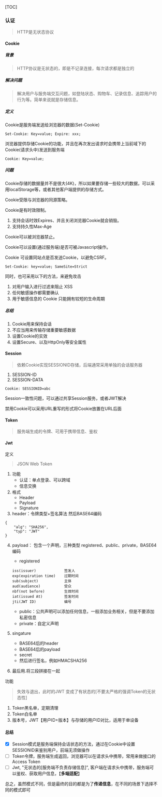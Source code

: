 [TOC]

### 认证

> HTTP是无状态协议

#### Cookie

##### 背景

> HTTP协议是无状态的，即是不记录连接，每次请求都是独立的

##### 解决问题

> 解决用户与服务端交互问题，如登陆状态、购物车、记录信息、追踪用户的行为等。简单来说就是存储信息。

##### 定义

Cookie是服务端发送给浏览器的数据(Set-Cookie)

~~~
Set-Cookie: Key=value; Expire: xxx;
~~~

浏览器提供存储Cookie的功能，并且在再次发出请求时会携带上当前域下的Cookie(请求头中)发送到服务端

~~~
Cookie: Key=value;
~~~

##### 问题

Cookie存储的数据量并不是很大(4K)，所以如果要存储一些较大的数据，可以采用localStorage等，或者其他客户端提供的存储方式。

Cookie受限与浏览器的同源策略。

Cookie是有时效限制。

1. 支持会话时效Expires、并且关闭浏览器Cookie就会销毁。
2. 支持持久性Max-Age

Cookie可以被浏览器禁止。

Cookie可以设置(通过服务端)是否可被Javascript操作。

Cookie 可设置同站点是否发送Cookie，以避免CSRF。

~~~
Set-Cookie: key=value; SameSite=Strict
~~~

同时，也可采用以下的方法，来避免攻击

1. 对用户输入进行过滤来阻止 XSS
2. 任何敏感操作都需要确认
3. 用于敏感信息的 Cookie 只能拥有较短的生命周期

##### 总结

1. Cookie用来保持会话
2. 不应当用来传输存储重要敏感数据
3. 设置Cookie的实效
4. 设置Secure、以及HttpOnly等安全属性

#### Session

> 依赖Cookie实现SESSIONID存储，后端通常采用单独的会话服务器

1. SESSION-ID
2. SESSION-DATA

~~~
Cookie: SESSIONID=abc
~~~

Session一致性问题，可以通过共享Session服务，或者JWT解决

禁用Cookie可以采用URL重写的形式将Cookie放置在URL后面

#### Token

> 服务端生成的令牌、可用于携带信息、鉴权

#### Jwt

定义

>   JSON Web Token

1.  功能
    *   认证：单点登录、可以跨域
    *   信息交换
2.  格式
    *   Header
    *   Payload
    *   Signature
3.  header：令牌类型+签名算法 然后BASE64编码

~~~
{
	"alg": "SHA256",
	"typ": "JWT"
}
~~~

4. payload： 包含一个声明，三种类型 registered、public、private，BASE64编码

    *   registered

    ~~~
    iss(issuer)  			签发人
    exp(expiration time)    过期时间
    sub(subject)			主体
    aud(audience)			受众
    nbf(not before)			生效时间
    iat(issued At)			签发时间
    jti(JWT ID)				编号
    ~~~

    *   public：公共声明可以添加任何信息，一般添加业务相关，但是不要添加私密信息
    *   private：自定义声明

5. singature

    *   BASE64后的header
    *   BASE64后的payload
    *   secret
    *   然后进行签名，例如HMACSHA256

6. 最后用.将三段拼接在一起

功能

> 失效与退出，此时的JWT 变成了有状态的[不要太严格的强调Token的无状态性]

1. Token黑名单，定期清理
2. Token白名单
3. 版本号，JWT【用户ID+版本】与存储的用户ID对比，适用于单设备

#### 总结

- [x] Session模式是服务端保持会话状态的方法，通过在Cookie中设置SESSIONID来鉴别用户，前端无须做操作
- [ ] Token令牌，服务端生成返回，浏览器可以在请求头中携带，常用来做接口的Access Token
- [ ] Jwt, "无状态的[服务端不负责存储信息]", 客户端在请求头中携带，服务端可以鉴权、获取用户信息，【**多端适配**】

总之，虽然模式不同，但是最终的目的都是为了**传递信息**，在不同的场景下选择不同的模式即可

